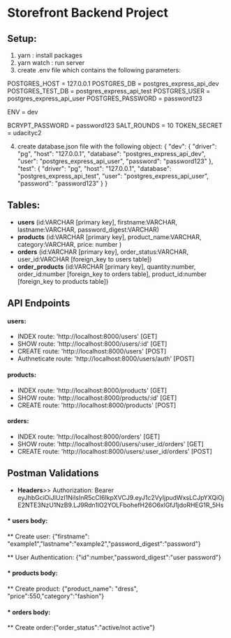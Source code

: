 # Storefront Backend Project

## Setup:
1. yarn : install packages
2. yarn watch : run server
3. create .env file which contains the following parameters:

POSTGRES_HOST = 127.0.0.1
POSTGRES_DB = postgres_express_api_dev
POSTGRES_TEST_DB = postgres_express_api_test
POSTGRES_USER = postgres_express_api_user
POSTGRES_PASSWORD = password123

ENV = dev

BCRYPT_PASSWORD = password123
SALT_ROUNDS = 10
TOKEN_SECRET = udacityc2

4. create database.json file with the following object:
{
    "dev": {
      "driver": "pg",
      "host": "127.0.0.1",
      "database": "postgres_express_api_dev",
      "user": "postgres_express_api_user",
      "password": "password123"
    },
    "test": {
      "driver": "pg",
      "host": "127.0.0.1",
      "database": "postgres_express_api_test",
      "user": "postgres_express_api_user",
      "password": "password123"
    }
}


## Tables:
* **users** (id:VARCHAR [primary key], firstname:VARCHAR, lastname:VARCHAR, password_digest:VARCHAR)
* **products** (id:VARCHAR [primary key], product_name:VARCHAR, category:VARCHAR, price: number )
* **orders** (id:VARCHAR [primary key], order_status:VARCHAR, user_id:VARCHAR [foreign_key to users table])
* **order_products** (id:VARCHAR [primary key], quantity:number, order_id:number [foreign_key to orders table], product_id:number [foreign_key to products table])


## API Endpoints
#### users:
* INDEX route: 'http://localhost:8000/users' [GET] 
* SHOW route: 'http://localhost:8000/users/:id' [GET] 
* CREATE route: 'http://localhost:8000/users' [POST] 
* Authneticate route: 'http://localhost:8000/users/auth' [POST] 
#### products:
* INDEX route: 'http://localhost:8000/products' [GET] 
* SHOW route: 'http://localhost:8000/products/:id' [GET] 
* CREATE route: 'http://localhost:8000/products' [POST] 
#### orders:
* INDEX route: 'http://localhost:8000/orders' [GET] 
* SHOW route: 'http://localhost:8000/users/:user_id/orders' [GET] 
* CREATE route: 'http://localhost:8000/users/:user_id/orders' [POST] 

## Postman Validations
* **Headers**>> Authorization: Bearer eyJhbGciOiJIUzI1NiIsInR5cCI6IkpXVCJ9.eyJ1c2VyIjpudWxsLCJpYXQiOjE2NTE3NzU1NzB9.LJ9Rdn1lO2YOLFbohefH26O6xlGfJ1jdoRHEG1R_5Hs
#### * users body:
** Create user: {"firstname": "example1","lastname":"example2","password_digest":"password"}

** User Authentication: {"id":number,"password_digest":"user password"}
#### * products body:
** Create product: {"product_name": "dress", "price":550,"category":"fashion"}
#### * orders body:
** Create order:{"order_status":"active/not active"}
